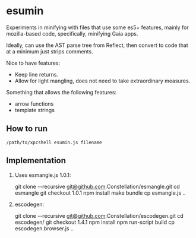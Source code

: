# esumin

Experiments in minifying with files that use some es5+ features, mainly for mozilla-based code, specifically, minifying Gaia apps.

Ideally, can use the AST parse tree from Reflect, then convert to code that at a minimum just strips comments.

Nice to have features:

* Keep line returns.
* Allow for light mangling, does not need to take extraordinary measures.

Something that allows the following features:

* arrow functions
* template strings

## How to run

    /path/to/xpcshell esumin.js filename

## Implementation

1) Uses esmangle.js 1.0.1:

    git clone --recursive git@github.com:Constellation/esmangle.git
    cd esmangle
    git checkout 1.0.1
    npm install
    make bundle
    cp esmangle.js ..

2) escodegen:

    git clone --recursive git@github.com:Constellation/escodegen.git
    cd escodegen/
    git checkout 1.4.1
    npm install
    npm run-script build
    cp escodegen.browser.js ..
